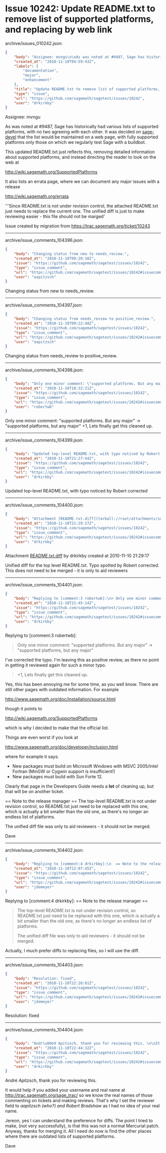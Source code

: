 # Issue 10242: Update README.txt to remove list of supported platforms, and replacing by web link

archive/issues_010242.json:
```json
{
    "body": "Assignee: mvngu\n\nAs was noted at #9487, Sage has historically had various lists of supported platforms, with no two agreeing with each other. It was decided on [sage-devel](http://groups.google.com/group/sage-devel/browse_thread/thread/97acf2e897d10fb9/778e836a8209bc70?hl=en&lnk=gst&q=supported+platforms#778e836a8209bc70) that the list would be maintained on a web page, with fully supported platforms only those on which we regularly test Sage with a buildbot. \n\nThis updated README.txt just reflects this, removing detailed information about supported platforms, and instead directing the reader to look on the web at \n\nhttp://wiki.sagemath.org/SupportedPlatforms\n\nIt also lists an errata page, where we can document any major issues with a release\n\nhttp://wiki.sagemath.org/errata\n\n'''Since README.txt is not under revision control, the attached README.txt just needs to replace the current one. The unified diff is just to make reviewing easier - this file should not be marged' \n\nIssue created by migration from https://trac.sagemath.org/ticket/10243\n\n",
    "created_at": "2010-11-10T04:59:43Z",
    "labels": [
        "documentation",
        "major",
        "enhancement"
    ],
    "title": "Update README.txt to remove list of supported platforms, and replacing by web link",
    "type": "issue",
    "url": "https://github.com/sagemath/sagetest/issues/10242",
    "user": "drkirkby"
}
```
Assignee: mvngu

As was noted at #9487, Sage has historically had various lists of supported platforms, with no two agreeing with each other. It was decided on [sage-devel](http://groups.google.com/group/sage-devel/browse_thread/thread/97acf2e897d10fb9/778e836a8209bc70?hl=en&lnk=gst&q=supported+platforms#778e836a8209bc70) that the list would be maintained on a web page, with fully supported platforms only those on which we regularly test Sage with a buildbot. 

This updated README.txt just reflects this, removing detailed information about supported platforms, and instead directing the reader to look on the web at 

http://wiki.sagemath.org/SupportedPlatforms

It also lists an errata page, where we can document any major issues with a release

http://wiki.sagemath.org/errata

'''Since README.txt is not under revision control, the attached README.txt just needs to replace the current one. The unified diff is just to make reviewing easier - this file should not be marged' 

Issue created by migration from https://trac.sagemath.org/ticket/10243





---

archive/issue_comments_104396.json:
```json
{
    "body": "Changing status from new to needs_review.",
    "created_at": "2010-11-10T09:20:10Z",
    "issue": "https://github.com/sagemath/sagetest/issues/10242",
    "type": "issue_comment",
    "url": "https://github.com/sagemath/sagetest/issues/10242#issuecomment-104396",
    "user": "aapitzsch"
}
```

Changing status from new to needs_review.



---

archive/issue_comments_104397.json:
```json
{
    "body": "Changing status from needs_review to positive_review.",
    "created_at": "2010-11-10T09:22:48Z",
    "issue": "https://github.com/sagemath/sagetest/issues/10242",
    "type": "issue_comment",
    "url": "https://github.com/sagemath/sagetest/issues/10242#issuecomment-104397",
    "user": "aapitzsch"
}
```

Changing status from needs_review to positive_review.



---

archive/issue_comments_104398.json:
```json
{
    "body": "Only one minor comment: \"supported platforms. But any major\" -> \"supported platforms, but any major\" +1, Lets finally get this cleaned up.",
    "created_at": "2010-11-10T18:32:21Z",
    "issue": "https://github.com/sagemath/sagetest/issues/10242",
    "type": "issue_comment",
    "url": "https://github.com/sagemath/sagetest/issues/10242#issuecomment-104398",
    "user": "robertwb"
}
```

Only one minor comment: "supported platforms. But any major" -> "supported platforms, but any major" +1, Lets finally get this cleaned up.



---

archive/issue_comments_104399.json:
```json
{
    "body": "Updated top-level README.txt, with typo noticed by Robert corrected",
    "created_at": "2010-11-10T21:27:44Z",
    "issue": "https://github.com/sagemath/sagetest/issues/10242",
    "type": "issue_comment",
    "url": "https://github.com/sagemath/sagetest/issues/10242#issuecomment-104399",
    "user": "drkirkby"
}
```

Updated top-level README.txt, with typo noticed by Robert corrected



---

archive/issue_comments_104400.json:
```json
{
    "body": "Attachment [README.txt.diff](tarball://root/attachments/some-uuid/ticket10243/README.txt.diff) by drkirkby created at 2010-11-10 21:29:17\n\nUnified diff for the top level README.txt. Typo spotted by Robert corrected. This does not need to be merged - it is only to aid reviewers",
    "created_at": "2010-11-10T21:29:17Z",
    "issue": "https://github.com/sagemath/sagetest/issues/10242",
    "type": "issue_comment",
    "url": "https://github.com/sagemath/sagetest/issues/10242#issuecomment-104400",
    "user": "drkirkby"
}
```

Attachment [README.txt.diff](tarball://root/attachments/some-uuid/ticket10243/README.txt.diff) by drkirkby created at 2010-11-10 21:29:17

Unified diff for the top level README.txt. Typo spotted by Robert corrected. This does not need to be merged - it is only to aid reviewers



---

archive/issue_comments_104401.json:
```json
{
    "body": "Replying to [comment:3 robertwb]:\n> Only one minor comment: \"supported platforms. But any major\" -> \"supported platforms, but any major\" \n\nI've corrected the typo. I'm leaving this as positive review, as there no point in getting it reviewed again for such a minor typo. \n\n> +1, Lets finally get this cleaned up. \n\nYes, this has been annoying me for some time, as you well know. There are still other pages with outdated information. For example\n\nhttp://www.sagemath.org/doc/installation/source.html\n\nthough it points to \n\nhttp://wiki.sagemath.org/SupportedPlatforms\n\nwhich is why I decided to make that the official list. \n\nThings are even worst if you look at \n\nhttp://www.sagemath.org/doc/developer/inclusion.html\n\nwhere for example it says:\n\n* New packages must build on Microsoft Windows with MSVC 2005/Intel Fortran (MinGW or Cygwin support is insufficient!)\n* New packages must build with Sun Forte 12. \n\nClearly that page in the Developers Guide needs a **lot** of cleaning up, but that will be on another ticket. \n\n == Note to the release manager ==\nThe top-level README.txt is not under revision control, so README.txt just need to be replaced with this one, which is actually a bit smaller than the old one, as there's no longer an endless list of platforms. \n\nThe unified diff file was only to aid reviewers - it should not be merged. \n\nDave",
    "created_at": "2010-11-10T21:45:14Z",
    "issue": "https://github.com/sagemath/sagetest/issues/10242",
    "type": "issue_comment",
    "url": "https://github.com/sagemath/sagetest/issues/10242#issuecomment-104401",
    "user": "drkirkby"
}
```

Replying to [comment:3 robertwb]:
> Only one minor comment: "supported platforms. But any major" -> "supported platforms, but any major" 

I've corrected the typo. I'm leaving this as positive review, as there no point in getting it reviewed again for such a minor typo. 

> +1, Lets finally get this cleaned up. 

Yes, this has been annoying me for some time, as you well know. There are still other pages with outdated information. For example

http://www.sagemath.org/doc/installation/source.html

though it points to 

http://wiki.sagemath.org/SupportedPlatforms

which is why I decided to make that the official list. 

Things are even worst if you look at 

http://www.sagemath.org/doc/developer/inclusion.html

where for example it says:

* New packages must build on Microsoft Windows with MSVC 2005/Intel Fortran (MinGW or Cygwin support is insufficient!)
* New packages must build with Sun Forte 12. 

Clearly that page in the Developers Guide needs a **lot** of cleaning up, but that will be on another ticket. 

 == Note to the release manager ==
The top-level README.txt is not under revision control, so README.txt just need to be replaced with this one, which is actually a bit smaller than the old one, as there's no longer an endless list of platforms. 

The unified diff file was only to aid reviewers - it should not be merged. 

Dave



---

archive/issue_comments_104402.json:
```json
{
    "body": "Replying to [comment:4 drkirkby]:\n  == Note to the release manager ==\n> The top-level README.txt is not under revision control, so README.txt just need to be replaced with this one, which is actually a bit smaller than the old one, as there's no longer an endless list of platforms. \n> \n> The unified diff file was only to aid reviewers - it should not be merged. \n\nActually, I much prefer diffs to replacing files, so I will use the diff.",
    "created_at": "2010-11-10T22:07:45Z",
    "issue": "https://github.com/sagemath/sagetest/issues/10242",
    "type": "issue_comment",
    "url": "https://github.com/sagemath/sagetest/issues/10242#issuecomment-104402",
    "user": "jdemeyer"
}
```

Replying to [comment:4 drkirkby]:
  == Note to the release manager ==
> The top-level README.txt is not under revision control, so README.txt just need to be replaced with this one, which is actually a bit smaller than the old one, as there's no longer an endless list of platforms. 
> 
> The unified diff file was only to aid reviewers - it should not be merged. 

Actually, I much prefer diffs to replacing files, so I will use the diff.



---

archive/issue_comments_104403.json:
```json
{
    "body": "Resolution: fixed",
    "created_at": "2010-11-10T22:28:01Z",
    "issue": "https://github.com/sagemath/sagetest/issues/10242",
    "type": "issue_comment",
    "url": "https://github.com/sagemath/sagetest/issues/10242#issuecomment-104403",
    "user": "jdemeyer"
}
```

Resolution: fixed



---

archive/issue_comments_104404.json:
```json
{
    "body": "Andr\u00e9 Apitzsch, thank you for reviewing this. \n\nIt would help if you added your username and real name at http://trac.sagemath.org/sage_trac/ so we know the real names of those commenting on tickets and making reviews. That's why I set the reviewer field to *aapitzsch (who?) and Robert Bradshaw* as I had no idea of your real name. \n\nJereon, yes I can understand the preference for diffs. The point I tried to make, (not very successfully), is that this was not a normal Mercurial patch. Anyway, thanks for merging it. All I need do now is find the other places where there are outdated lists of supported platforms. \n\n\nDave",
    "created_at": "2010-11-10T22:44:32Z",
    "issue": "https://github.com/sagemath/sagetest/issues/10242",
    "type": "issue_comment",
    "url": "https://github.com/sagemath/sagetest/issues/10242#issuecomment-104404",
    "user": "drkirkby"
}
```

André Apitzsch, thank you for reviewing this. 

It would help if you added your username and real name at http://trac.sagemath.org/sage_trac/ so we know the real names of those commenting on tickets and making reviews. That's why I set the reviewer field to *aapitzsch (who?) and Robert Bradshaw* as I had no idea of your real name. 

Jereon, yes I can understand the preference for diffs. The point I tried to make, (not very successfully), is that this was not a normal Mercurial patch. Anyway, thanks for merging it. All I need do now is find the other places where there are outdated lists of supported platforms. 


Dave

